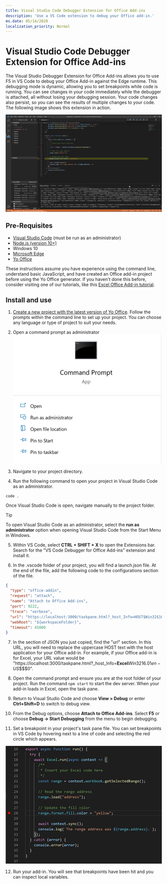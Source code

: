 ```yaml
---
title: Visual Studio Code Debugger Extension for Office Add-ins
description: 'Use a VS Code extension to debug your Office add-in.'
ms.date: 05/14/2020
localization_priority: Normal
---
```


# Visual Studio Code Debugger Extension for Office Add-ins

The Visual Studio Debugger Extension for Office Add-ins allows you to use F5 in VS Code to debug your Office Add-in against the Edge runtime. This debugging mode is dynamic, allowing you to set breakpoints while code is running. You can see changes in your code immediately while the debugger is attached, all without losing your debugging session. Your code changes also persist, so you can see the results of multiple changes to your code. The following image shows this extension in action.

![VS Code Debugger Extension debugging a section of Excel Add-ins](../images/vs-debugger-extension-for-office-addins.jpg)

## Pre-Requisites

- [Visual Studio Code](https://code.visualstudio.com/) (must be run as an administrator)
- [Node.js (version 10+)](https://nodejs.org/)
- Windows 10
- [Microsoft Edge](https://www.microsoft.com/edge)
- [Yo Office](https://github.com/OfficeDev/generator-office)

These instructions assume you have experience using the command line, understand basic JavaScript, and have created an Office add-in project before using the Yo Office generator. If you haven't done this before, consider visiting one of our tutorials, like this [Excel Office Add-in tutorial](../tutorials/excel-tutorial.md).

## Install and use

1. [Create a new project with the latest version of Yo Office](https://docs.microsoft.com/office/dev/add-ins/quickstarts/excel-quickstart-jquery?tabs=yeomangenerator). Follow the prompts within the command line to set up your project. You can choose any language or type of project to suit your needs.

2. Open a command prompt as administrator
   ![Command prompt options, including "run as administrator" in Windows 10](../images/run-as-administrator-vs-code.jpg)

3. Navigate to your project directory.

4. Run the following command to open your project in Visual Studio Code as an administrator.

```command line
code .
```

Once Visual Studio Code is open, navigate manually to the project folder.

> [!TIP]
> To open Visual Studio Code as an administrator, select the **run as administrator** option when opening Visual Studio Code from the Start Menu in Windows.

5. Within VS Code, select **CTRL + SHIFT + X** to open the Extensions bar. Search for the "VS Code Debugger for Office Add-ins" extension and install it.

6. In the .vscode folder of your project, you will find a launch.json file. At the end of the file, add the following code to the configurations section of the file.

```JSON
{
  "type": "office-addin",
  "request": "attach",
  "name": "Attach to Office Add-ins",
  "port": 9222,
  "trace": "verbose",
  "url": "https://localhost:3000/taskpane.html?_host_Info=HOST$Win32$16.01$en-US$$$$0",
  "webRoot": "${workspaceFolder}",
  "timeout": 45000
}
```

7. In the section of JSON you just copied, find the "url" section. In this URL, you will need to replace the uppercase HOST text with the host application for your Office add-in. For example, if your Office add-in is for Excel, your URL value would be "https://localhost:3000/taskpane.html?_host_Info=<strong>Excel</strong>$Win32$16.01$en-US$\$\$\$0".

8. Open the command prompt and ensure you are at the root folder of your project. Run the command `npm start` to start the dev server. When your add-in loads in Excel, open the task pane.

9. Return to Visual Studio Code and choose **View > Debug** or enter **Ctrl+Shift+D** to switch to debug view.

10. From the Debug options, choose **Attach to Office Add-ins**. Select **F5** or choose **Debug -> Start Debugging** from the menu to begin debugging.

11. Set a breakpoint in your project's task pane file. You can set breakpoints in VS Code by hovering next to a line of code and selecting the red circle which appears.

![A red circle appears on a line of code in VS Code](../images/set-breakpoint.jpg)

12. Run your add-in. You will see that breakpoints have been hit and you can inspect local variables.
